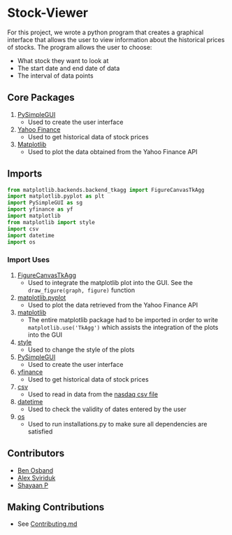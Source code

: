 # Stock-Viewer

For this project, we wrote a python program that creates a graphical interface that allows the user to view information about the historical prices of stocks. The program allows the user to choose:

* What stock they want to look at
* The start date and end date of data
* The interval of data points

## Core Packages

1. [PySimpleGUI](https://www.pysimplegui.org/en/latest/)
    * Used to create the user interface
2. [Yahoo Finance](https://python-yahoofinance.readthedocs.io/en/latest/api.html)
    * Used to get historical data of stock prices
3. [Matplotlib](https://matplotlib.org/stable/index.html)
    * Used to plot the data obtained from the Yahoo Finance API

## Imports

```Python
from matplotlib.backends.backend_tkagg import FigureCanvasTkAgg
import matplotlib.pyplot as plt
import PySimpleGUI as sg
import yfinance as yf
import matplotlib
from matplotlib import style
import csv
import datetime
import os
```

### Import Uses

1. [FigureCanvasTkAgg](https://matplotlib.org/3.3.4/api/backend_tkagg_api.html)
    * Used to integrate the matplotlib plot into the GUI. See the `draw_figure(graph, figure)` function
2. [matplotlib.pyplot](https://matplotlib.org/3.5.3/api/_as_gen/matplotlib.pyplot.html)
    * Used to plot the data retrieved from the Yahoo Finance API
3. [matplotlib](https://matplotlib.org/stable/index.html)
    * The entire matplotlib package had to be imported in order to write `matplotlib.use('TkAgg')` which assists the integration of the plots into the GUI
4. [style](https://www.dunderdata.com/blog/view-all-available-matplotlib-styles)
    * Used to change the style of the plots
5. [PySimpleGUI](https://www.pysimplegui.org/en/latest/)
    * Used to create the user interface
6. [yfinance](https://python-yahoofinance.readthedocs.io/en/latest/api.html)
    * Used to get historical data of stock prices
7. [csv](https://docs.python.org/3/library/csv.html)
    * Used to read in data from the [nasdaq csv file](Public/Data/nasdaq_data.csv)
7. [datetime](https://docs.python.org/3/library/datetime.html)
    * Used to check the validity of dates entered by the user
8. [os](https://docs.python.org/3/library/os.html)
    * Used to run installations.py to make sure all dependencies are satisfied

## Contributors

* [Ben Osband](https://github.com/ben-osband)
* [Alex Sviriduk](https://github.com/ZexyMLG360)
* [Shayaan P](https://github.com/4PFShay)

## Making Contributions

* See [Contributing.md](Contributing.md)